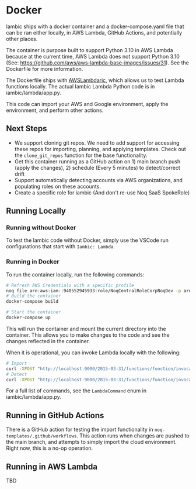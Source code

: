 # Docker


Iambic ships with a docker container and a docker-compose.yaml file that can be ran either locally, in AWS Lambda, GitHub Actions, and potentially other places.

The container is purpose built to support Python 3.10 in AWS Lambda because at the current time, AWS Lambda does not support Python 3.10 (See: <https://github.com/aws/aws-lambda-base-images/issues/31>). See the Dockerfile for more information.

The Dockerfile ships with [AWSLambdaric](https://docs.aws.amazon.com/lambda/latest/dg/images-test.html), which allows us to test Lambda functions locally. The actual Iambic Lambda Python code is in iambic/lambda/app.py.

This code can import your AWS and Google environment, apply the environment, and perform other actions.

## Next Steps

- We support cloning git repos. We need to add support for accessing these repos for importing, planning, and applying templates. Check out the `clone_git_repos` function for the base functionality.
- Get this container running as a GitHub action on 1) main branch push (apply the changes), 2) schedule (Every 5 minutes) to detect/correct drift
- Support automatically detecting accounts via AWS organizations, and populating roles on these accounts.
- Create a specific role for iambic (And don't re-use Noq SaaS SpokeRole)

## Running Locally

### Running without Docker

To test the Iambic code without Docker, simply use the VSCode run configurations that start with `Iambic: Lambda`.

### Running in Docker

To run the container locally, run the following commands:

```bash
# Refresh AWS Credentials with a specific profile
noq file arn:aws:iam::940552945933:role/NoqCentralRoleCorpNoqDev -p arn:aws:iam::940552945933:role/NoqCentralRoleCorpNoqDev -f
# Build the container
docker-compose build

# Start the container
docker-compose up
```

This will run the container and mount the current directory into the container. This allows you to make changes to the code and see the changes reflected in the container.

When it is operational, you can invoke Lambda locally with the following:

```bash
# Import
curl -XPOST "http://localhost:9000/2015-03-31/functions/function/invocations" -d '{"command": "import"}'
# Detect
curl -XPOST "http://localhost:9000/2015-03-31/functions/function/invocations" -d '{"command": "detect"}'
```

For a full list of commands, see the `LambdaCommand` enum in iambic/lambda/app.py.

## Running in GitHub Actions

There is a GitHub action for testing the import functionality in `noq-templates/.github/workflows`. This action runs when changes are pushed to the main branch, and attempts to simply import the cloud environment. Right now, this is a no-op operation.

## Running in AWS Lambda

TBD


